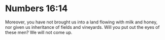 # Numbers 16:14

Moreover, you have not brought us into a land flowing with milk and honey, nor given us inheritance of fields and vineyards. Will you put out the eyes of these men? We will not come up.
